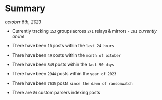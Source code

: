 
# Summary
_october 6th, 2023_

- Currently tracking `153` groups across `271` relays & mirrors - _`101` currently online_

- There have been `10` posts within the `last 24 hours`

- There have been `49` posts within the `month of october`

- There have been `849` posts within the `last 90 days`

- There have been `2944` posts within the `year of 2023`

- There have been `7635` posts `since the dawn of ransomwatch`

- There are `80` custom parsers indexing posts
